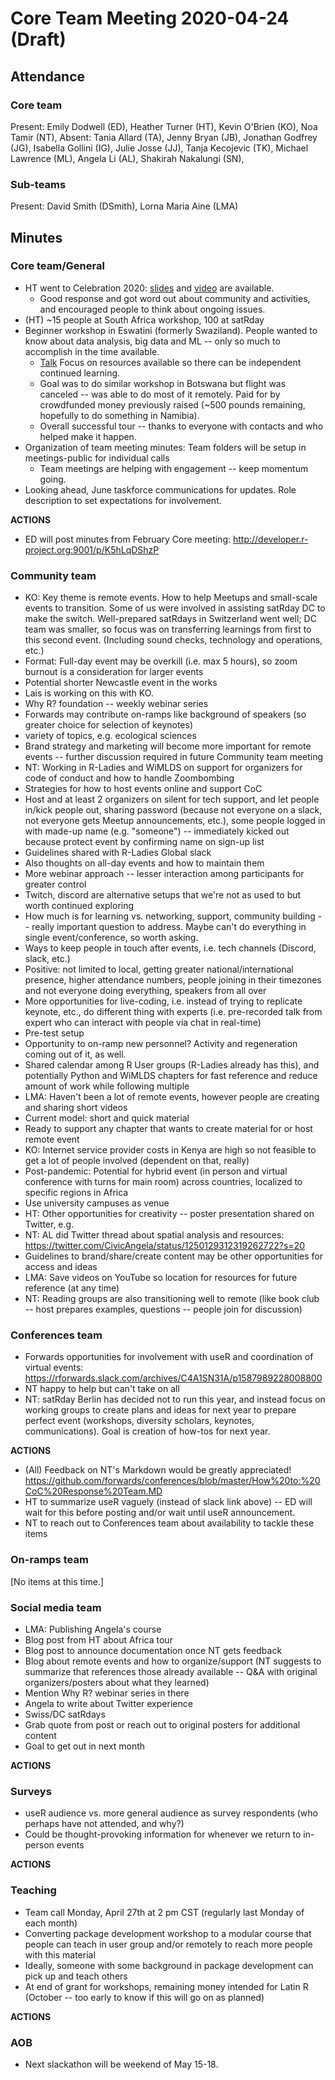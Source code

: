  # Core Team Meeting 2020-04-24 (Draft)

## Attendance

### Core team

Present: Emily Dodwell (ED), Heather Turner (HT), Kevin O'Brien (KO), Noa Tamir (NT), 
Absent: Tania Allard (TA), Jenny Bryan (JB), Jonathan Godfrey (JG), Isabella Gollini (IG), Julie Josse (JJ), Tanja Kecojevic (TK), Michael Lawrence (ML), Angela Li (AL), Shakirah Nakalungi (SN),

### Sub-teams

Present: David Smith (DSmith), Lorna Maria Aine (LMA) 

## Minutes

### Core team/General
- HT went to Celebration 2020: [slides](heatherturner.net/talks/celebration2020/) and [video](https://youtu.be/BbpkKzz71EY) are available.
    - Good response and got word out about community and activities, and encouraged people to think about ongoing issues.
- (HT) ~15 people at South Africa workshop, 100 at satRday
- Beginner workshop in Eswatini (formerly Swaziland). People wanted to know about data analysis, big data and ML -- only so much to accomplish in the time available.
    - [Talk](https://www.heatherturner.net/talks/r-community/) Focus on resources available so there can be independent continued learning.
    - Goal was to do similar workshop in Botswana but flight was canceled -- was able to do most of it remotely. Paid for by crowdfunded money previously raised (~500 pounds remaining, hopefully to do something in Namibia).
    - Overall successful tour -- thanks to everyone with contacts and who helped make it happen.
- Organization of team meeting minutes: Team folders will be setup in meetings-public for individual calls
    - Team meetings are helping with engagement -- keep momentum going.
- Looking ahead, June taskforce communications for updates. Role description to set expectations for involvement.

**ACTIONS**
- ED will post minutes from February Core meeting: http://developer.r-project.org:9001/p/K5hLqDShzP

### Community team
- KO: Key theme is remote events. How to help Meetups and small-scale events to transition. Some of us were involved in assisting satRday DC to make the switch. Well-prepared satRdays in Switzerland went well; DC team was smaller, so focus was on transferring learnings from first to this second event. (Including sound checks, technology and operations, etc.)
- Format: Full-day event may be overkill (i.e. max 5 hours), so zoom burnout is a consideration for larger events
- Potential shorter Newcastle event in the works
- Lais is working on this with KO.
- Why R? foundation -- weekly webinar series
- Forwards may contribute on-ramps like background of speakers (so greater choice for selection of keynotes)
- variety of topics, e.g. ecological sciences
- Brand strategy and marketing will become more important for remote events -- further discussion required in future Community team meeting
- NT: Working in R-Ladies and WiMLDS on support for organizers for code of conduct and how to handle Zoombombing
- Strategies for how to host events online and support CoC
- Host and at least 2 organizers on silent for tech support, and let people in/kick people out, sharing password (because not everyone on a slack, not everyone gets Meetup announcements, etc.), some people logged in with made-up name (e.g. "someone") -- immediately kicked out because protect event by confirming name on sign-up list
- Guidelines shared with R-Ladies Global slack
- Also thoughts on all-day events and how to maintain them
- More webinar approach -- lesser interaction among participants for greater control
- Twitch, discord are alternative setups that we're not as used to but worth continued exploring
- How much is for learning vs. networking, support, community building -- really important question to address. Maybe can't do everything in single event/conference, so worth asking.
- Ways to keep people in touch after events, i.e. tech channels (Discord, slack, etc.)
- Positive: not limited to local, getting greater national/international presence, higher attendance numbers, people joining in their timezones and not everyone doing everything, speakers from all over
- More opportunities for live-coding, i.e. instead of trying to replicate keynote, etc., do different thing with experts (i.e. pre-recorded talk from expert who can interact with people via chat in real-time)
- Pre-test setup
- Opportunity to on-ramp new personnel? Activity and regeneration coming out of it, as well.
- Shared calendar among R User groups (R-Ladies already has this), and potentially Python and WiMLDS chapters for fast reference and reduce amount of work while following multiple
- LMA: Haven't been a lot of remote events, however people are creating and sharing short videos
- Current model: short and quick material
- Ready to support any chapter that wants to create material for or host remote event
- KO: Internet service provider costs in Kenya are high so not feasible to get a lot of people involved (dependent on that, really)
- Post-pandemic: Potential for hybrid event (in person and virtual conference with turns for main room) across countries, localized to specific regions in Africa
- Use university campuses as venue
- HT: Other opportunities for creativity -- poster presentation shared on Twitter, e.g.
- NT: AL did Twitter thread about spatial analysis and resources: https://twitter.com/CivicAngela/status/1250129312319262722?s=20
- Guidelines to brand/share/create content may be other opportunities for access and ideas
- LMA: Save videos on YouTube so location for resources for future reference (at any time)
- NT: Reading groups are also transitioning well to remote (like book club -- host prepares examples, questions -- people join for discussion)

### Conferences team
- Forwards opportunities for involvement with useR and coordination of virtual events: https://rforwards.slack.com/archives/C4A1SN31A/p1587989228008800
- NT happy to help but can't take on all
- NT: satRday Berlin has decided not to run this year, and instead focus on working groups to create plans and ideas for next year to prepare perfect event (workshops, diversity scholars, keynotes, communications). Goal is creation of how-tos for next year.

**ACTIONS**
- (All) Feedback on NT's Markdown would be greatly appreciated! https://github.com/forwards/conferences/blob/master/How%20to:%20CoC%20Response%20Team.MD
- HT to summarize useR vaguely (instead of slack link above) -- ED will wait for this before posting and/or wait until useR announcement.
- NT to reach out to Conferences team about availability to tackle these items

### On-ramps team
[No items at this time.]


### Social media team
- LMA: Publishing Angela's course
- Blog post from HT about Africa tour
- Blog post to announce documentation once NT gets feedback
- Blog about remote events and how to organize/support (NT suggests to summarize that references those already available -- Q&A with original organizers/posters about what they learned)
- Mention Why R? webinar series in there
- Angela to write about Twitter experience
- Swiss/DC satRdays
- Grab quote from post or reach out to original posters for additional content
- Goal to get out in next month

**ACTIONS**


### Surveys
- useR audience vs. more general audience as survey respondents (who perhaps have not attended, and why?)
- Could be thought-provoking information for whenever we return to in-person events

**ACTIONS**

### Teaching
- Team call Monday, April 27th at 2 pm CST (regularly last Monday of each month)
- Converting package development workshop to a modular course that people can teach in user group and/or remotely to reach more people with this material
- Ideally, someone with some background in package development can pick up and teach others
- At end of grant for workshops, remaining money intended for Latin R (October -- too early to know if this will go on as planned)

**ACTIONS**


### AOB
- Next slackathon will be weekend of May 15-18.
